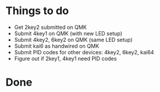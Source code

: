# Things to do

* Get 2key2 submitted on QMK
* Submit 4key1 on QMK (with new LED setup)
* Submit 4key2, 6key2 on QMK (same LED setup)
* Submit kai6 as handwired on QMK
* Submit PID codes for other devices: 4key2, 6key2, kai64
* Figure out if 2key1, 4key1 need PID codes

# Done


